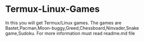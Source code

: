 # Termux-Linux-Games
In this you will get Termux/Linux games. The games are Bastet,Pacman,Moon-buggy,Greed,Chessboard,Ninvader,Snake game,Sudoku.  For more information must read readme.md file
